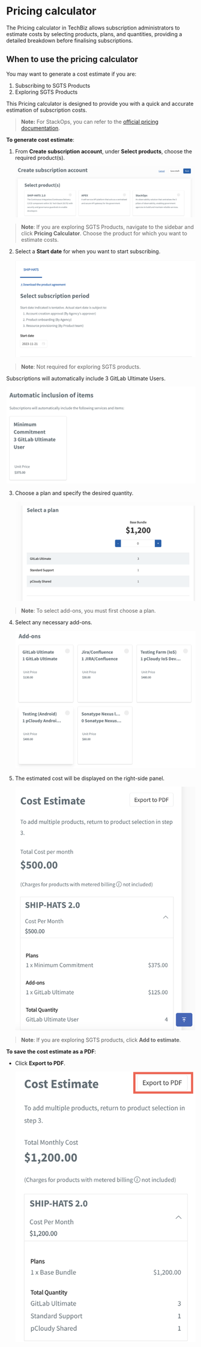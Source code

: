 # Pricing calculator

The Pricing calculator in TechBiz allows subscription administrators to estimate costs by selecting products, plans, and quantities, providing a detailed breakdown before finalising subscriptions.

## When to use the pricing calculator

You may want to generate a cost estimate if you are:

1. Subscribing to SGTS Products
2. Exploring SGTS Products

This Pricing calculator is designed to provide you with a quick and accurate estimation of subscription costs.

> **Note:** For StackOps, you can refer to the [official pricing documentation](https://go.gov.sg/stackops-pricing).


**To generate cost estimate**:

1. From **Create subscription account**, under **Select products**, choose the required product(s).

   ![Select Product](images/select-prod-cal.png)

> **Note**: If you are exploring SGTS Products, navigate to the sidebar and click **Pricing Calculator**. Choose the product for which you want to estimate costs.

2. Select a **Start date** for when you want to start subscribing.

   ![Select Start Date](images/select-start-date-cal.png)

> **Note**: Not required for exploring SGTS products.

Subscriptions will automatically include 3 GitLab Ultimate Users.

   ![Automatic Inclusion](images/automatic-inclusion.png)

3. Choose a plan and specify the desired quantity.

   ![Select Plan](images/select-cal-plan.png)

> **Note**: To select add-ons, you must first choose a plan.

4. Select any necessary add-ons.

   ![Add-ons](images/add-ons-cal.png)

5. The estimated cost will be displayed on the right-side panel.

   ![Cost Estimate](images/cost-estimate-3.png)

> **Note**: If you are exploring SGTS products, click **Add to estimate**.

**To save the cost estimate as a PDF**:

- Click **Export to PDF**.

   ![Export to PDF](images/cost-estimate-add.png)
